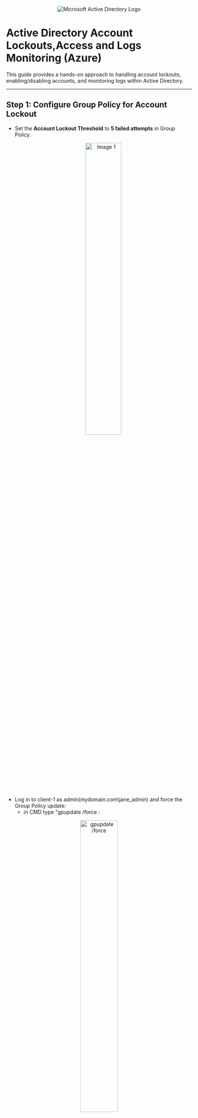<p align="center">
<img src="https://i.imgur.com/pU5A58S.png" alt="Microsoft Active Directory Logo"/>
</p>

<h1>Active Directory Account Lockouts,Access and Logs Monitoring (Azure)</h1>
This guide provides a hands-on approach to handling account lockouts, enabling/disabling accounts, and monitoring logs within Active Directory.

---


## Step 1: Configure Group Policy for Account Lockout
- Set the **Account Lockout Threshold** to **5 failed attempts** in Group Policy.
  <p align="center">
  <img src="https://i.imgur.com/0YMrW06.png" alt="Image 1" width="45%"/>  
</p>

- Log in to client-1 as admin(mydomain.com\jane_admin) and force the Group Policy update:
    - in CMD type "gpupdate /force :
<p align="center">
  <img src="https://i.imgur.com/tgHDXJ5.png" alt="gpupdate /force" width="45%"/>  
</p>
    - log out

- Attempt to log in with the same account (cub.dem) **6 times** using an incorrect password in <b>client-1</b>.
<p align="center">
  <img src="https://i.imgur.com/TnzmYBe.png" alt="gpupdate /force" width="45%"/> 
  
</p>

- Observe that the account has been locked out in **Active Directory**.
<p align="center">
<img src="https://i.imgur.com/Ry3o570.png" alt="gpupdate /force" width="45%"/>
</p>
## Step 2: Unlock the Account
- Unlock the locked-out account.
  
- Reset the password.
  
- Attempt to log in again to verify the fix.

---

# Enabling and Disabling Accounts

## Step 1: Disable the Account
1. Disable the same user account in **Active Directory**.
2. Attempt to log in and observe the error message.

## Step 2: Re-enable the Account
1. Re-enable the account in **Active Directory**.
2. Attempt to log in again to verify access.

---

# Observing Logs

1. **Check the logs on the Domain Controller** to monitor account lockout events.
<p align="center">
<img src="https://i.imgur.com/nmdR9JR.png" alt="gpupdate /force" width="45%"/>
</p>
3. **Check the logs on the Client Machine** to review authentication attempts and errors.
<p align="center">
<img src="https://i.imgur.com/z5RukJw.png" alt="gpupdate /force" width="45%"/>
</p>

---



